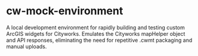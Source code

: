 # cw-mock-environment
A local development environment for rapidly building and testing custom ArcGIS widgets for Cityworks. Emulates the Cityworks mapHelper object and API responses, eliminating the need for repetitive .cwmt packaging and manual uploads.
